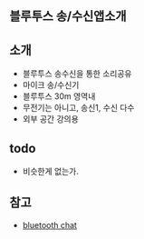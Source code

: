 

## 블루투스 송/수신앱소개


## 소개 
- 블루투스 송수신을 통한 소리공유
- 마이크 송/수신기
- 블루투스 30m 영역내
- 무전기는 아니고, 송신1, 수신 다수
- 외부 공간 강의용

## todo 
- 비슷한게 없는가.

## 참고 
- [bluetooth chat](http://puravidaapps.com/btchat.php)
